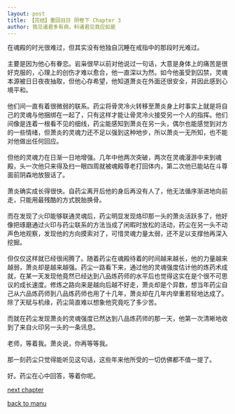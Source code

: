 ```yaml
---
layout: post
title: 【完结】重回旧日 阴卷下 Chapter 3
author: 我见诸君多有病，料诸君见我应如是
---
```




在魂殿的时光很难过，但其实没有他独自沉睡在戒指中的那段时光难过。<br><br>主要是因为他心有眷恋。岩枭很早以前对他说过一句话，大意是身体上的痛苦是很好克服的，心理上的创伤才难以愈合，他一直深以为然。如今他虽受到囚禁，灵魂本源被日日夜夜抽取，但他心存希望，他知道萧炎在外面还很安全，并因此感到心境平和。<br><br>他们间一直有着很微弱的联系。药尘将骨灵冷火转移至萧炎身上时事实上就是将自己的灵魂与他捆绑在一起了，只有这样才能让骨灵冷火接受另一个人的指挥。他们间像是连着一根看不见的细线，药尘能感知到萧炎在另一头，偶尔也能感觉到对方的一些情绪，但萧炎的灵魂力还不足以强到这种地步，所以萧炎一无所知，也不能对他做出任何回应。<br><br>但他的灵魂力在日渐一日地增强。几年中他两次突破，两次在灵魂漫游中来到魂殿，头一次他只来得及扫一眼四周就被魂殿尊老打回体内，第二次他已能站在斗尊面前阴森地放狠话了。<br><br>萧炎确实成长得很快。自药尘离开后他的身后再没有人了，他无法循序渐进地向前走，只能用最残酷的方式脱胎换骨。<br><br>而在发现了火印能够联通灵魂后，药尘明显发现烙印那一头的萧炎活跃多了，他好像把琢磨通过火印与药尘联系的方法当成了闲暇时放松的活动，药尘在另一头不动声色地观察，发现他的方向摸索对了，可惜灵魂力量太弱，还不足以支撑他再深入挖掘。<br><br>但仅仅这样就已经很闹腾了。随着药尘在魂殿待着的时间越来越长，他的力量越来越弱，萧炎却是越来越强。药尘一路看下来，通过他的灵魂强度估计他的炼药术成就，在某一天发现他竟然已经达到八品炼药师的水平后也觉得这实在是个很不可思议的成长速度。修炼之路向来是越向后越不好走，萧炎却是个异数，想当年药尘自己从六品炼药师到八品炼药师也用了十几年，萧炎却在几年内举重若轻地达成了。除了天赋与机缘，药尘简直难以想象他究竟吃了多少苦。<br><br>而就在药尘发现萧炎的灵魂强度已然达到八品炼药师的那一天，他第一次清晰地收到了来自火印另一头的一条讯息。<br><br>老师，等着我。萧炎说，你再等等我。<br><br>那一刻药尘只觉得能听见这句话，这些年来他所受的一切仿佛都不值一提了。<br><br>好。药尘在心中回答，等着你呢。

[next chapter](https://allforyanchen.github.io/2020/07/19/post-39-sub-4-chapter-4.html)

[back to manu](https://allforyanchen.github.io/2020/07/19/post-39.html)
